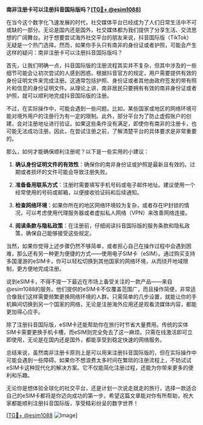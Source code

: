 **南非注册卡可以注册抖音国际版吗？[[TG💪+ @esim1088](https://t.me/s/esim1088)]**

在当今这个数字化飞速发展的时代，社交媒体平台已经成为了人们日常生活中不可或缺的一部分。无论是国内还是国外，社交媒体都为我们提供了分享生活、交流思想的广阔舞台。对于想要尝试海外社交平台的朋友来说，抖音国际版（TikTok）无疑是一个热门选择。然而，如果你手头只有南非的身份证或者护照，可能会产生这样的疑问：南非注册卡可以注册抖音国际版吗？

首先，让我们明确一点，抖音国际版的注册流程其实并不复杂，但其中涉及的一些细节可能会让初次尝试的人感到困惑。根据抖音官方的规定，用户需要提供有效的身份证明文件来完成注册。这通常包括护照、身份证或者其他由政府签发的带有照片和信息的身份证明文件。从理论上讲，南非居民只要拥有有效的南非身份证或者护照，就可以顺利地完成抖音国际版的注册。

不过，在实际操作中，可能会遇到一些问题。比如，某些国家或地区的网络环境可能对境外用户的注册行为有一定的限制。此外，部分平台为了防止虚假账户的创建，会对注册地址进行验证。如果这些条件没有满足，即使你有南非的注册卡，也可能无法成功注册。因此，在尝试注册之前，了解清楚平台的具体要求是非常重要的。

那么，如何才能确保顺利注册呢？以下是一些实用的小建议：

1. **确认身份证明文件的有效性**：确保你的南非身份证或护照是最新且有效的。过期或者损坏的文件可能会导致注册失败。

2. **准备备用联系方式**：注册时需要填写手机号码或电子邮件地址。建议使用一个经常使用的号码或邮箱，以便接收验证码和后续通知。

3. **检查网络环境**：如果你所在的地区网络环境较为复杂，或者存在IP封锁的情况，可以考虑使用代理服务器或者虚拟私人网络（VPN）来改善网络连接。

4. **阅读条款与隐私政策**：在注册前，仔细阅读抖音国际版的服务条款和隐私政策，确保自己能够接受这些规定。

当然，如果你觉得上述步骤仍然不够简单，或者担心自己在操作过程中会遇到困难，那么还有另一种更为便捷的方式——使用电子SIM卡（eSIM）。通过购买支持多国漫游的eSIM卡，你可以轻松切换到其他国家的网络环境，从而绕开地域限制，更方便地完成注册。

说到eSIM卡，不得不提一下最近在市场上备受关注的一款产品——来自@esim1088的服务。他们提供的eSIM卡不仅覆盖范围广，而且操作简便，非常适合像我们这样需要频繁更换网络环境的人群。只需简单的几步设置，就能让你的手机瞬间切换到另一个国家的网络，无论是注册海外应用还是观看流媒体内容，都能更加得心应手。

除了注册抖音国际版，eSIM卡还能帮助你在旅行时节省大量费用。传统的实体SIM卡需要更换手机卡槽，而eSIM则完全免去了这一麻烦。只需在线激活即可立即使用，无论是在国内还是国外，都能享受到稳定快速的网络服务。

总结来说，虽然南非注册卡原则上是可以用来注册抖音国际版的，但在实际操作中可能会遇到一些障碍。如果你不想浪费太多时间在繁琐的注册流程上，不妨试试eSIM卡这种现代化的解决方案。它不仅能简化注册过程，还能为你带来更多的便利和乐趣。

无论你是想体验全球化的社交平台，还是计划一次说走就走的旅行，选择一款适合自己的eSIM卡都将是你迈向成功的第一步。希望这篇文章能对你有所帮助，祝大家都能顺利注册抖音国际版，享受精彩纷呈的数字世界！

[[TG💪+ @esim1088](https://t.me/s/esim1088) ![Image](https://i.postimg.cc/4NQfJmqS/Snipaste-2025-05-13-00-14-12.png)]